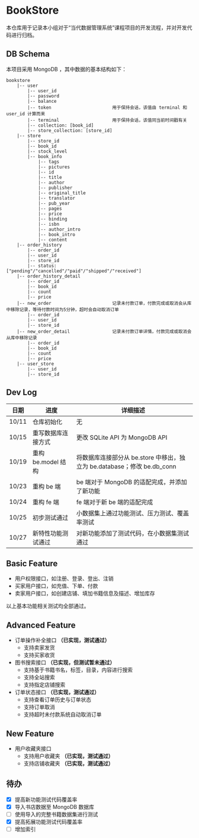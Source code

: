 # BookStore
本仓库用于记录本小组对于“当代数据管理系统”课程项目的开发流程，并对开发代码进行归档。

## DB Schema
本项目采用 MongoDB ，其中数据的基本结构如下：
```
bookstore
    |-- user
        |-- user_id
        |-- password
        |-- balance
        |-- token                       用于保持会话，该值由 terminal 和 user_id 计算而来
        |-- terminal                    用于保持会话，该值同当前时间戳有关
        |-- collection: [book_id]
        |-- store_collection: [store_id]
    |-- store
        |-- store_id
        |-- book_id
        |-- stock_level
        |-- book_info
            |-- tags
            |-- pictures
            |-- id
            |-- title
            |-- author
            |-- publisher
            |-- original_title
            |-- translator
            |-- pub_year
            |-- pages
            |-- price
            |-- binding
            |-- isbn
            |-- author_intro
            |-- book_intro
            |-- content
    |-- order_history
        |-- order_id
        |-- user_id
        |-- store_id
        |-- status: ["pending"/"cancelled"/"paid"/"shipped"/"received"]
    |-- order_history_detail
        |-- order_id
        |-- book_id
        |-- count
        |-- price
    |-- new_order                       记录未付款订单，付款完成或取消会从库中移除记录，等待付款时间为5分钟，超时会自动取消订单
        |-- order_id
        |-- user_id
        |-- store_id
    |-- new_order_detail                记录未付款订单详情，付款完成或取消会从库中移除记录
        |-- order_id
        |-- book_id
        |-- count
        |-- price
    |-- user_store
        |-- user_id
        |-- store_id
```

## Dev Log
|日期        |进度             |详细描述             |
|------------|-----------------|--------------------|
|10/11|仓库初始化                 |无                    |
|10/15|重写数据库连接方式          |更改 SQLite API 为 MongoDB API                   |
|10/19|重构 be.model 结构         |将数据库连接部分从 be.store 中移出，独立为 be.database；修改 be.db_conn|
|10/23|重构 be 端                 |be 端对于 MongoDB 的适配完成，并添加了新功能                   |
|10/24|重构 fe 端                 |fe 端对于新 be 端的适配完成                   |
|10/25|初步测试通过                |小数据集上通过功能测试、压力测试、覆盖率测试             |
|10/27|新特性功能测试通过          |对新功能添加了测试代码，在小数据集测试通过             |

## Basic Feature
- 用户权限接口，如注册、登录、登出、注销
- 买家用户接口，如充值、下单、付款
- 卖家用户接口，如创建店铺、填加书籍信息及描述、增加库存

以上基本功能相关测试均全部通过。

## Advanced Feature
- 订单操作补全接口 **（已实现，测试通过）**
    - 支持卖家发货
    - 支持买家收货
- 图书搜索接口 **（已实现，但测试暂未通过）**
    - 支持基于书籍书名，标签，目录，内容进行搜索
    - 支持全站搜索
    - 支持指定店铺搜索
- 订单状态接口 **（已实现，测试通过）**
    - 支持查看订单历史与订单状态
    - 支持订单取消
    - 支持超时未付款系统自动取消订单

## New Feature
- 用户收藏夹接口
    - 支持用户收藏夹 **（已实现，测试通过）**
    - 支持店铺收藏夹 **（已实现，测试通过）**

## 待办
- [x] 提高新功能测试代码覆盖率
- [x] 导入书店数据至 MongoDB 数据库
- [ ] 使用导入的完整书籍数据集进行测试
- [x] 提高拓展功能测试代码覆盖率
- [ ] 增加索引
